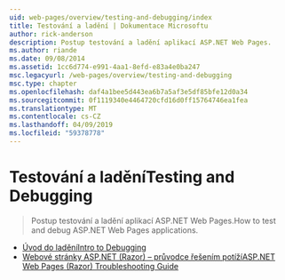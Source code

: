 ```yaml
---
uid: web-pages/overview/testing-and-debugging/index
title: Testování a ladění | Dokumentace Microsoftu
author: rick-anderson
description: Postup testování a ladění aplikací ASP.NET Web Pages.
ms.author: riande
ms.date: 09/08/2014
ms.assetid: 1cc6d774-e991-4aa1-8efd-e83a4e0ba247
msc.legacyurl: /web-pages/overview/testing-and-debugging
msc.type: chapter
ms.openlocfilehash: daf4a1bee5d443ea6b7a5af3e5df85bfe12d0a34
ms.sourcegitcommit: 0f1119340e4464720cfd16d0ff15764746ea1fea
ms.translationtype: MT
ms.contentlocale: cs-CZ
ms.lasthandoff: 04/09/2019
ms.locfileid: "59378778"
---
```

# <a name="testing-and-debugging"></a><span data-ttu-id="5bab3-103">Testování a ladění</span><span class="sxs-lookup"><span data-stu-id="5bab3-103">Testing and Debugging</span></span>

> <span data-ttu-id="5bab3-104">Postup testování a ladění aplikací ASP.NET Web Pages.</span><span class="sxs-lookup"><span data-stu-id="5bab3-104">How to test and debug ASP.NET Web Pages applications.</span></span>


- [<span data-ttu-id="5bab3-105">Úvod do ladění</span><span class="sxs-lookup"><span data-stu-id="5bab3-105">Intro to Debugging</span></span>](introduction-to-debugging.md)
- [<span data-ttu-id="5bab3-106">Webové stránky ASP.NET (Razor) – průvodce řešením potíží</span><span class="sxs-lookup"><span data-stu-id="5bab3-106">ASP.NET Web Pages (Razor) Troubleshooting Guide</span></span>](aspnet-web-pages-razor-troubleshooting-guide.md)
